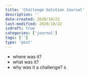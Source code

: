 ```yaml
---
title: 'Challenge Solution Journal'
description: ''
date-created: 2020/10/22
last-modified: 2020/10/22
isdraft: true
categories: ['journal']
tags: ['']
type: 'post'
---
```


- where was it?
- what was it?
- why was it a challenge? s
